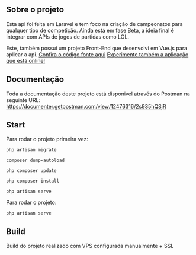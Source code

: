 ## Sobre o projeto

Esta api foi feita em Laravel e tem foco na criação de campeonatos para qualquer tipo de competição.
Ainda está em fase Beta, a ideia final é integrar com APIs de jogos de partidas como LOL.

Este, também possui um projeto Front-End que desenvolvi em Vue.js para aplicar a api.
[Confira o código fonte aqui](https://github.com/joseFelipe7/vue-campeonato)
[Experimente também a aplicação que está online!](https://vue-campeonato.vercel.app/#/)

## Documentação

Toda a documentação deste projeto está disponivel através do Postman na seguinte URL:
https://documenter.getpostman.com/view/12476316/2s935hQSjR

## Start

Para rodar o projeto primeira vez:

```
php artisan migrate
```

```
composer dump-autoload
```

```
php composer update
```

```
php composer install
```

```
php artisan serve
```

Para rodar o projeto:

```
php artisan serve
```

## Build

Build do projeto realizado com VPS configurada manualmente + SSL
